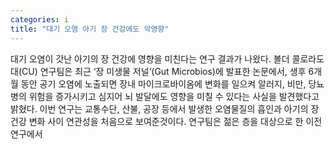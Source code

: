 ```yaml
---
categories: i
title: "대기 오염 아기 장 건강에도 악영향"
---
```

대기 오염이 갓난 아기의 장 건강에 영향을 미친다는 연구 결과가 나왔다. 볼더 콜로라도대(CU) 연구팀은 최근 ‘장 미생물 저널’(Gut Microbios)에 발표한 논문에서, 생후 6개월 동안 공기 오염에 노출되면 장내 마이크로바이옴에 변화를 일으켜 알러지, 비만, 당뇨병의 위험을 증가시키고 심지어 뇌 발달에도 영향을 미칠 수 있다는 사실을 발견했다고 밝혔다. 이번 연구는 교통수단, 산불, 공장 등에서 발생한 오염물질의 흡인과 아기의 장 건강 변화 사이 연관성을 처음으로 보여준것이다. 연구팀은 젊은 층을 대상으로 한 이전 연구에서